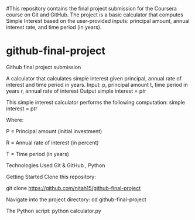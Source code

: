 #This repository contains the final project submission for the Coursera course on Git and GitHub. The project is a basic calculator
that computes Simple Interest based on the user-provided inputs: principal amount, annual interest rate, and time period (in years).

# github-final-project
Github final project submission

A calculator that calculates simple interest given principal, annual rate of interest and time period in years.
Input:
   p, principal amount
   t, time period in years
   r, annual rate of interest
Output
   simple interest = p*t*r


This simple interest calculator performs the following computation: simple interest = p*t*r

Where:

P = Principal amount (initial investment)

R = Annual rate of interest (in percent)

T = Time period (in years)

Technologies Used
Git & GitHub , Python

Getting Started
Clone this repository:

git clone https://github.com/nitah15/github-final-project


Navigate into the project directory:
cd github-final-project

The Python script:
python calculator.py
